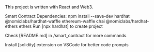 This project is written with React and Web3.


Smart Contract Dependencies: npm install --save-dev hardhat @nomiclabs/hardhat-waffle ethereum-waffle chai @nomiclabs/hardhat-ethers ethers
Run [npx hardhat] to create project

Check [README.md] in /smart_contract for more commands

Install [solidity] extension on VSCode for better code prompts